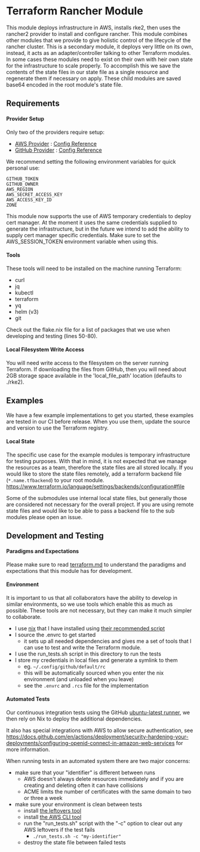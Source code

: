 # Terraform Rancher Module

This module deploys infrastructure in AWS, installs rke2, then uses the rancher2 provider to install and configure rancher.
This module combines other modules that we provide to give holistic control of the lifecycle of the rancher cluster.
This is a secondary module, it deploys very little on its own, instead, it acts as an adapter/controller talking to other Terraform modules.
In some cases these modules need to exist on their own with heir own state for the infrastructure to scale properly.
To accomplish this we save the contents of the state files in our state file as a single resource and regenerate them if necessary on apply.
These child modules are saved base64 encoded in the root module's state file.

## Requirements

#### Provider Setup

Only two of the providers require setup:

- [AWS Provider](https://registry.terraform.io/providers/hashicorp/aws/latest/docs) : [Config Reference](https://registry.terraform.io/providers/hashicorp/aws/latest/docs#aws-configuration-reference)
- [GitHub Provider](https://registry.terraform.io/providers/integrations/github/latest/docs) : [Config Reference](https://registry.terraform.io/providers/integrations/github/latest/docs#argument-reference)

We recommend setting the following environment variables for quick personal use:

```shell
GITHUB_TOKEN
GITHUB_OWNER
AWS_REGION
AWS_SECRET_ACCESS_KEY
AWS_ACCESS_KEY_ID
ZONE
```

This module now supports the use of AWS temporary credentials to deploy cert manager.
At the moment it uses the same credentials supplied to generate the infrastructure,
 but in the future we intend to add the ability to supply cert manager specific credentials.
Make sure to set the AWS_SESSION_TOKEN environment variable when using this.

#### Tools

These tools will need to be installed on the machine running Terraform:
- curl
- jq
- kubectl
- terraform
- yq
- helm (v3)
- git

Check out the flake.nix file for a list of packages that we use when developing and testing (lines 50-80).

#### Local Filesystem Write Access

You will need write access to the filesystem on the server running Terraform.
If downloading the files from GitHub, then you will need about 2GB storage space available in the 'local_file_path' location (defaults to ./rke2).

## Examples

We have a few example implementations to get you started, these examples are tested in our CI before release.
When you use them, update the source and version to use the Terraform registry.

#### Local State

The specific use case for the example modules is temporary infrastructure for testing purposes.
With that in mind, it is not expected that we manage the resources as a team, therefore the state files are all stored locally.
If you would like to store the state files remotely, add a terraform backend file (`*.name.tfbackend`) to your root module.
https://www.terraform.io/language/settings/backends/configuration#file

Some of the submodules use internal local state files, but generally those are considered not necessary for the overall project.
If you are using remote state files and would like to be able to pass a backend file to the sub modules please open an issue.

## Development and Testing

#### Paradigms and Expectations

Please make sure to read [terraform.md](./terraform.md) to understand the paradigms and expectations that this module has for development.

#### Environment

It is important to us that all collaborators have the ability to develop in similar environments, so we use tools which enable this as much as possible.
These tools are not necessary, but they can make it much simpler to collaborate.

* I use [nix](https://nixos.org/) that I have installed using [their recommended script](https://nixos.org/download.html#nix-install-macos)
* I source the .envrc to get started
  * it sets up all needed dependencies and gives me a set of tools that I can use to test and write the Terraform module.
* I use the run_tests.sh script in this directory to run the tests
* I store my credentials in local files and generate a symlink to them
  * eg. `~/.config/github/default/rc`
  * this will be automatically sourced when you enter the nix environment (and unloaded when you leave)
  * see the `.envrc` and `.rcs` file for the implementation

#### Automated Tests

Our continuous integration tests using the GitHub [ubuntu-latest runner](https://github.com/actions/runner-images/blob/main/images/linux/Ubuntu2204-Readme.md), we then rely on Nix to deploy the additional dependencies.

It also has special integrations with AWS to allow secure authentication,
 see https://docs.github.com/en/actions/deployment/security-hardening-your-deployments/configuring-openid-connect-in-amazon-web-services for more information.

When running tests in an automated system there are two major concerns:
- make sure that your "identifier" is different between runs
  - AWS doesn't always delete resources immediately and if you are creating and deleting often it can have collisions
  - ACME limits the number of certificates with the same domain to two or three a week
- make sure your environment is clean between tests
  - install [the leftovers tool](https://github.com/genevieve/leftovers/releases/tag/v0.70.0)
  - install [the AWS CLI tool](https://docs.aws.amazon.com/cli/latest/userguide/getting-started-install.html#getting-started-install-instructions)
  - run the "run_tests.sh" script with the "-c" option to clear out any AWS leftovers if the test fails
    - `./run_tests.sh -c "my-identifier"`
  - destroy the state file between failed tests
